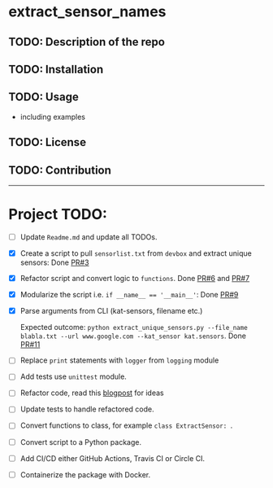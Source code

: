 # extract_sensor_names

## TODO: Description of the repo

## TODO: Installation

## TODO: Usage
- including examples

## TODO: License

## TODO: Contribution

----------
# Project TODO:

- [ ] Update `Readme.md` and update all TODOs.
- [x] Create a script to pull `sensorlist.txt` from `devbox` and extract unique sensors: Done [PR#3](https://github.com/mamkhari/extract_sensor_names/pull/3)
- [x] Refactor script and convert logic to `functions`. Done [PR#6](https://github.com/mamkhari/extract_sensor_names/pull/6/files) and [PR#7](https://github.com/mamkhari/extract_sensor_names/pull/7/files)
- [x] Modularize the script i.e. `if __name__ == '__main__'`: Done [PR#9](https://github.com/mamkhari/extract_sensor_names/pull/9/files)
- [x] Parse arguments from CLI (kat-sensors, filename etc.)
  
  Expected outcome: `python extract_unique_sensors.py --file_name blabla.txt --url www.google.com --kat_sensor kat.sensors`. Done [PR#11](https://github.com/mamkhari/extract_sensor_names/pull/11)
- [ ] Replace `print` statements with `logger` from `logging` module
- [ ] Add tests use `unittest` module.
- [ ] Refactor code, read this [blogpost](https://dev.to/renegadecoder94/8-coolest-python-programming-language-features-58i9) for ideas
- [ ] Update tests to handle refactored code.
- [ ] Convert functions to class, for example `class ExtractSensor: `.
- [ ] Convert script to a Python package.
- [ ] Add CI/CD either GitHub Actions, Travis CI or Circle CI.
- [ ] Containerize the package with Docker.
